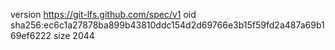 version https://git-lfs.github.com/spec/v1
oid sha256:ec6c1a27878ba899b43810ddc154d2d69766e3b15f59fd2a487a69b169ef6222
size 2044
